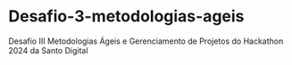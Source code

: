 # Desafio-3-metodologias-ageis
Desafio III Metodologias Ágeis e Gerenciamento de Projetos do Hackathon 2024 da Santo Digital
